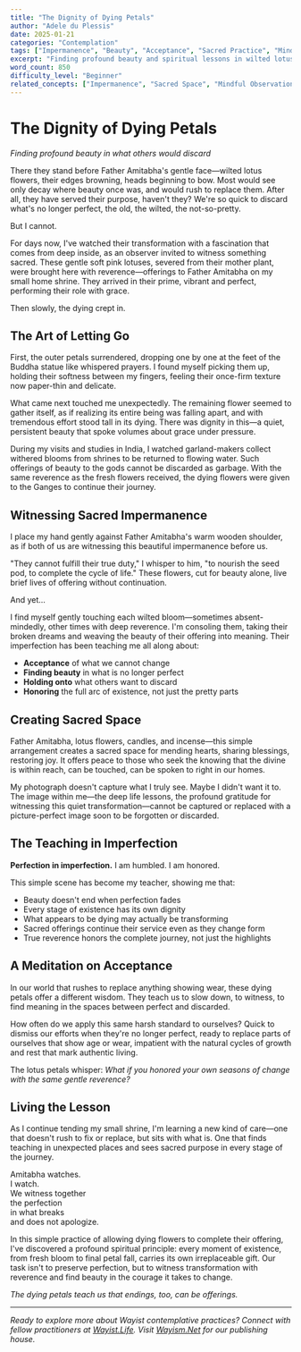 ```yaml
---
title: "The Dignity of Dying Petals"
author: "Adele du Plessis"
date: 2025-01-21
categories: "Contemplation"
tags: ["Impermanence", "Beauty", "Acceptance", "Sacred Practice", "Mindfulness"]
excerpt: "Finding profound beauty and spiritual lessons in wilted lotus flowers on a home shrine—a meditation on honoring the full arc of existence."
word_count: 850
difficulty_level: "Beginner"
related_concepts: ["Impermanence", "Sacred Space", "Mindful Observation", "Finding Beauty"]
---
```


# The Dignity of Dying Petals

*Finding profound beauty in what others would discard*

There they stand before Father Amitabha's gentle face—wilted lotus flowers, their edges browning, heads beginning to bow. Most would see only decay where beauty once was, and would rush to replace them. After all, they have served their purpose, haven't they? We're so quick to discard what's no longer perfect, the old, the wilted, the not-so-pretty.

But I cannot.

For days now, I've watched their transformation with a fascination that comes from deep inside, as an observer invited to witness something sacred. These gentle soft pink lotuses, severed from their mother plant, were brought here with reverence—offerings to Father Amitabha on my small home shrine. They arrived in their prime, vibrant and perfect, performing their role with grace.

Then slowly, the dying crept in.

## The Art of Letting Go

First, the outer petals surrendered, dropping one by one at the feet of the Buddha statue like whispered prayers. I found myself picking them up, holding their softness between my fingers, feeling their once-firm texture now paper-thin and delicate.

What came next touched me unexpectedly. The remaining flower seemed to gather itself, as if realizing its entire being was falling apart, and with tremendous effort stood tall in its dying. There was dignity in this—a quiet, persistent beauty that spoke volumes about grace under pressure.

During my visits and studies in India, I watched garland-makers collect withered blooms from shrines to be returned to flowing water. Such offerings of beauty to the gods cannot be discarded as garbage. With the same reverence as the fresh flowers received, the dying flowers were given to the Ganges to continue their journey.

## Witnessing Sacred Impermanence

I place my hand gently against Father Amitabha's warm wooden shoulder, as if both of us are witnessing this beautiful impermanence before us.

"They cannot fulfill their true duty," I whisper to him, "to nourish the seed pod, to complete the cycle of life." These flowers, cut for beauty alone, live brief lives of offering without continuation.

And yet...

I find myself gently touching each wilted bloom—sometimes absent-mindedly, other times with deep reverence. I'm consoling them, taking their broken dreams and weaving the beauty of their offering into meaning. Their imperfection has been teaching me all along about:

- **Acceptance** of what we cannot change
- **Finding beauty** in what is no longer perfect  
- **Holding onto** what others want to discard
- **Honoring** the full arc of existence, not just the pretty parts

## Creating Sacred Space

Father Amitabha, lotus flowers, candles, and incense—this simple arrangement creates a sacred space for mending hearts, sharing blessings, restoring joy. It offers peace to those who seek the knowing that the divine is within reach, can be touched, can be spoken to right in our homes.

My photograph doesn't capture what I truly see. Maybe I didn't want it to. The image within me—the deep life lessons, the profound gratitude for witnessing this quiet transformation—cannot be captured or replaced with a picture-perfect image soon to be forgotten or discarded.

## The Teaching in Imperfection

**Perfection in imperfection.** I am humbled. I am honored.

This simple scene has become my teacher, showing me that:

- Beauty doesn't end when perfection fades
- Every stage of existence has its own dignity
- What appears to be dying may actually be transforming
- Sacred offerings continue their service even as they change form
- True reverence honors the complete journey, not just the highlights

## A Meditation on Acceptance

In our world that rushes to replace anything showing wear, these dying petals offer a different wisdom. They teach us to slow down, to witness, to find meaning in the spaces between perfect and discarded.

How often do we apply this same harsh standard to ourselves? Quick to dismiss our efforts when they're no longer perfect, ready to replace parts of ourselves that show age or wear, impatient with the natural cycles of growth and rest that mark authentic living.

The lotus petals whisper: *What if you honored your own seasons of change with the same gentle reverence?*

## Living the Lesson

As I continue tending my small shrine, I'm learning a new kind of care—one that doesn't rush to fix or replace, but sits with what is. One that finds teaching in unexpected places and sees sacred purpose in every stage of the journey.

Amitabha watches.  
I watch.  
We witness together  
the perfection  
in what breaks  
and does not apologize.

In this simple practice of allowing dying flowers to complete their offering, I've discovered a profound spiritual principle: every moment of existence, from fresh bloom to final petal fall, carries its own irreplaceable gift. Our task isn't to preserve perfection, but to witness transformation with reverence and find beauty in the courage it takes to change.

*The dying petals teach us that endings, too, can be offerings.*

---

*Ready to explore more about Wayist contemplative practices? Connect with fellow practitioners at [Wayist.Life](https://wayist.life). Visit [Wayism.Net](https://wayism.net) for our publishing house.*